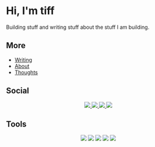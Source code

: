 # Hi, I'm tiff

Building stuff and writing stuff about the stuff I am building.

## More

- [Writing](https://tiff.engineer)
- [About](https://about.tiff.engineer)
- [Thoughts](https://micro.tiff.engineer)

## Social

<p align="center">
   <a href="https://codeberg.org/tiff">
    <img src="https://img.shields.io/badge/Codeberg-2185D0?style=for-the-badge&logo=Codeberg&logoColor=white" />
  </a>
  <a href="https://bsky.app/profile/tiff.engineer">
    <img src="https://img.shields.io/badge/Bluesky-0285FF?logo=bluesky&logoColor=fff&style=for-the-badge" />
  </a>
   <a href="https://hachyderm.io/@tiff">
    <img src="https://img.shields.io/badge/Mastodon-6364FF?style=for-the-badge&logo=Mastodon&logoColor=white" />
  </a>
    <a href="https://wakatime.com/@tiff">
     <img src="https://img.shields.io/badge/WakaTime-000000?style=for-the-badge&logo=WakaTime&logoColor=white" />
  </a>
</p>

## Tools

<p align="center">
  <img src="https://img.shields.io/badge/NixOS-5277C3?style=for-the-badge&logo=nixos&logoColor=white"/>
  <img src="https://img.shields.io/badge/Fedora-51A2DA?style=for-the-badge&logo=fedora&logoColor=white"/>
  <img src="https://img.shields.io/badge/wezterm-4E49EE?style=for-the-badge&logo=wezterm&logoColor=white"/>
  <img src="https://img.shields.io/badge/NeoVim-%2357A143.svg?&style=for-the-badge&logo=neovim&logoColor=white" />
  <a href="https://ghostty.org">
      <img src="https://img.shields.io/badge/ghostty-00AEF0?style=for-the-badge&logo=ghostery&logoColor=white"/>
  </a>
</p>
